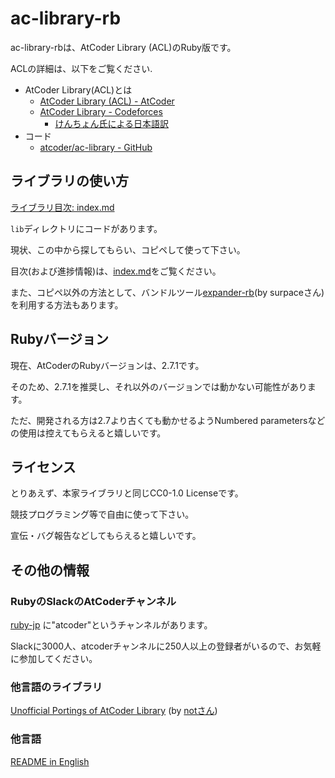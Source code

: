 # ac-library-rb

ac-library-rbは、AtCoder Library (ACL)のRuby版です。

ACLの詳細は、以下をご覧ください.

- AtCoder Library(ACL)とは
  - [AtCoder Library (ACL) - AtCoder](https://atcoder.jp/posts/517)
  - [AtCoder Library - Codeforces](https://codeforces.com/blog/entry/82400)
    - [けんちょん氏による日本語訳](https://drken1215.hatenablog.com/entry/2020/09/08/181500)
- コード
  - [atcoder/ac-library - GitHub](https://github.com/atcoder/ac-library)

## ライブラリの使い方

[ライブラリ目次: index.md](https://github.com/universato/ac-library-rb/blob/master/document_ja/index.md)

`lib`ディレクトリにコードがあります。

現状、この中から探してもらい、コピペして使って下さい。

目次(および進捗情報)は、[index.md](https://github.com/universato/ac-library-rb/blob/master/document_ja/index.md)をご覧ください。

また、コピペ以外の方法として、バンドルツール[expander-rb](https://github.com/surpace/expander-rb)(by surpaceさん)を利用する方法もあります。

## Rubyバージョン

現在、AtCoderのRubyバージョンは、2.7.1です。

そのため、2.7.1を推奨し、それ以外のバージョンでは動かない可能性があります。

ただ、開発される方は2.7より古くても動かせるようNumbered parametersなどの使用は控えてもらえると嬉しいです。

## ライセンス

とりあえず、本家ライブラリと同じCC0-1.0 Licenseです。

競技プログラミング等で自由に使って下さい。

宣伝・バグ報告などしてもらえると嬉しいです。

## その他の情報

### RubyのSlackのAtCoderチャンネル

[ruby-jp](https://ruby-jp.github.io/) に"atcoder"というチャンネルがあります。

Slackに3000人、atcoderチャンネルに250人以上の登録者がいるので、お気軽に参加してください。

### 他言語のライブラリ

[Unofficial Portings of AtCoder Library](https://docs.google.com/spreadsheets/d/19jMAqUbv98grVkLV_Lt54x5B8ILoTcvBzG8EbSvf5gY/edit#gid=0) (by [notさん](https://twitter.com/not_522/status/1303466197300649984))

### 他言語

[README in English](README.md)
